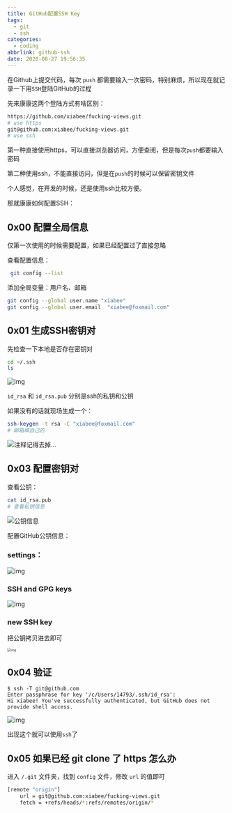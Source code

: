 ```yaml
---
title: GitHub配置SSH Key
tags:
  - git
  - ssh
categories:
  - coding
abbrlink: github-ssh
date: 2020-08-27 19:56:35
---
```


在Github上提交代码，每次 `push` 都需要输入一次密码，特别麻烦，所以现在就记录一下用`SSH`登陆GitHub的过程

先来康康这两个登陆方式有啥区别：

```bash
https://github.com/xiabee/fucking-views.git
# use https
git@github.com:xiabee/fucking-views.git
# use ssh
```

第一种直接使用https，可以直接浏览器访问，方便查阅，但是每次`push`都要输入密码

第二种使用ssh，不能直接访问，但是在`push`的时候可以保留密钥文件

个人感觉，在开发的时候，还是使用ssh比较方便。

那就康康如何配置SSH：



## 0x00 配置全局信息

仅第一次使用的时候需要配置，如果已经配置过了直接忽略

查看配置信息：

```bash
 git config --list
```

添加全局变量：用户名、邮箱

```bash
git config --global user.name "xiabee"
git config --global user.email  "xiabee@foxmail.com"
```



## 0x01 生成SSH密钥对

先检查一下本地是否存在密钥对

```bash
cd ~/.ssh
ls
```

![img](https://tva1.sinaimg.cn/large/0084b03xly1gvsyrgz0a2j30a704bdh9.jpg)

`id_rsa` 和 `id_rsa.pub` 分别是ssh的私钥和公钥 



如果没有的话就现场生成一个：

```bash
ssh-keygen -t rsa -C "xiabee@foxmail.com"
# 邮箱填自己的
```



![注释记得去掉...](https://tva1.sinaimg.cn/large/0084b03xly1gvsyrxg1n7j30hi06twj1.jpg)



## 0x03 配置密钥对

查看公钥：

```bash
cat id_rsa.pub
# 查看私钥信息
```

![公钥信息](https://tva1.sinaimg.cn/large/0084b03xly1gvsyshwq6hj30b8054q6f.jpg)

配置GitHub公钥信息：

### settings：

<img src="https://tva1.sinaimg.cn/large/0084b03xly1gvsyt0t91kj30790h1ta5.jpg" alt="img"  />

### SSH and GPG keys

<img src="https://tva1.sinaimg.cn/large/0084b03xly1gvsyte6ds2j30fu0ge424.jpg" alt="img"  />

### new SSH key

把公钥拷贝进去即可

<img src="https://tva1.sinaimg.cn/large/0084b03xly1gvsytx02pqj30qj0flq51.jpg" alt="img" style="zoom: 50%;" />

## 0x04 验证

```
$ ssh -T git@github.com
Enter passphrase for key '/c/Users/14793/.ssh/id_rsa':
Hi xiabee! You've successfully authenticated, but GitHub does not provide shell access.
```

![img](https://tva1.sinaimg.cn/large/0084b03xly1gvsyumdnt6j30k4031abm.jpg)

出现这个就可以使用`ssh`了



## 0x05 如果已经 git clone 了 https 怎么办

进入 `/.git` 文件夹，找到 `config` 文件，修改 `url` 的值即可

```bash
[remote "origin"]
	url = git@github.com:xiabee/fucking-views.git
	fetch = +refs/heads/*:refs/remotes/origin/*
```

